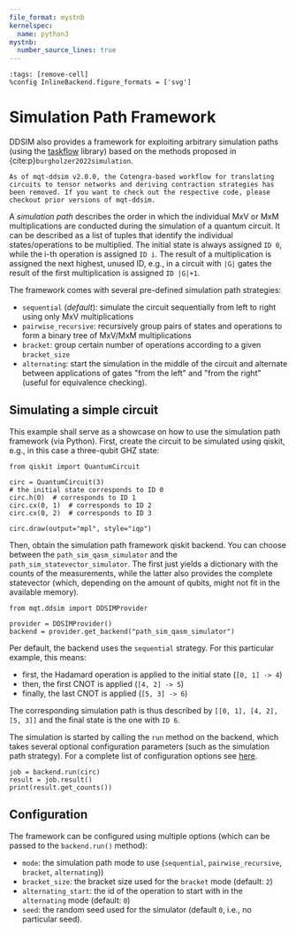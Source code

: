 ```yaml
---
file_format: mystnb
kernelspec:
  name: python3
mystnb:
  number_source_lines: true
---
```


```{code-cell} ipython3
:tags: [remove-cell]
%config InlineBackend.figure_formats = ['svg']
```

# Simulation Path Framework

DDSIM also provides a framework for exploiting arbitrary simulation paths (using the [taskflow](https://github.com/taskflow/taskflow) library) based on the methods proposed in {cite:p}`burgholzer2022simulation`.

```{note}
As of mqt-ddsim v2.0.0, the Cotengra-based workflow for translating circuits to tensor networks and deriving contraction strategies has been removed. If you want to check out the respective code, please checkout prior versions of mqt-ddsim.
```

A _simulation path_ describes the order in which the individual MxV or MxM multiplications are conducted during the simulation of a quantum circuit.
It can be described as a list of tuples that identify the individual states/operations to be multiplied.
The initial state is always assigned `ID 0`, while the i-th operation is assigned `ID i`.
The result of a multiplication is assigned the next highest, unused ID, e.g., in a circuit with `|G|` gates the result of the first multiplication is assigned `ID |G|+1`.

The framework comes with several pre-defined simulation path strategies:

- `sequential` (_default_): simulate the circuit sequentially from left to right using only MxV multiplications
- `pairwise_recursive`: recursively group pairs of states and operations to form a binary tree of MxV/MxM multiplications
- `bracket`: group certain number of operations according to a given `bracket_size`
- `alternating`: start the simulation in the middle of the circuit and alternate between applications of gates "from the left" and "from the right" (useful for equivalence checking).

## Simulating a simple circuit

This example shall serve as a showcase on how to use the simulation path framework (via Python).
First, create the circuit to be simulated using qiskit, e.g., in this case a three-qubit GHZ state:

```{code-cell} ipython3
from qiskit import QuantumCircuit

circ = QuantumCircuit(3)
# the initial state corresponds to ID 0
circ.h(0)  # corresponds to ID 1
circ.cx(0, 1)  # corresponds to ID 2
circ.cx(0, 2)  # corresponds to ID 3

circ.draw(output="mpl", style="iqp")
```

Then, obtain the simulation path framework qiskit backend. You can choose between the `path_sim_qasm_simulator` and the `path_sim_statevector_simulator`.
The first just yields a dictionary with the counts of the measurements, while the latter also provides the complete statevector (which, depending on the amount of qubits, might not fit in the available memory).

```{code-cell} ipython3
from mqt.ddsim import DDSIMProvider

provider = DDSIMProvider()
backend = provider.get_backend("path_sim_qasm_simulator")
```

Per default, the backend uses the `sequential` strategy. For this particular example, this means:

- first, the Hadamard operation is applied to the initial state (`[0, 1] -> 4`)
- then, the first CNOT is applied (`[4, 2] -> 5`)
- finally, the last CNOT is applied (`[5, 3] -> 6`)

The corresponding simulation path is thus described by `[[0, 1], [4, 2], [5, 3]]` and the final state is the one with `ID 6`.

The simulation is started by calling the `run` method on the backend, which takes several optional configuration parameters (such as the simulation path strategy).
For a complete list of configuration options see [here](#configuration).

```{code-cell} ipython3
job = backend.run(circ)
result = job.result()
print(result.get_counts())
```

## Configuration

The framework can be configured using multiple options (which can be passed to the `backend.run()` method):

- `mode`: the simulation path mode to use (`sequential`, `pairwise_recursive`, `bracket`, `alternating`))
- `bracket_size`: the bracket size used for the `bracket` mode (default: `2`)
- `alternating_start`: the id of the operation to start with in the `alternating` mode (default: `0`)
- `seed`: the random seed used for the simulator (default `0`, i.e., no particular seed).
